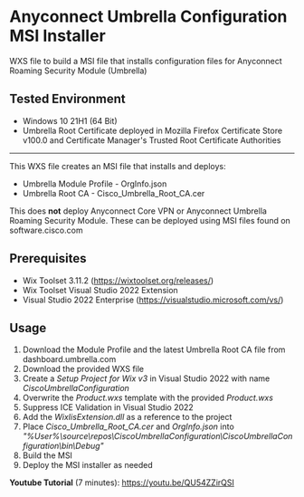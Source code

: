 # Anyconnect Umbrella Configuration MSI Installer
WXS file to build a MSI file that installs configuration files for Anyconnect Roaming Security Module (Umbrella)

## Tested Environment
- Windows 10 21H1 (64 Bit)
- Umbrella Root Certificate deployed in Mozilla Firefox Certificate Store v100.0 and Certificate Manager's Trusted Root Certificate Authorities

***

This WXS file creates an MSI file that installs and deploys:
- Umbrella Module Profile - OrgInfo.json
- Umbrella Root CA - Cisco_Umbrella_Root_CA.cer


This does **not** deploy Anyconnect Core VPN or Anyconnect Umbrella Roaming Security Module. These can be deployed using MSI files found on software.cisco.com


## Prerequisites
- Wix Toolset 3.11.2 (https://wixtoolset.org/releases/)
- Wix Toolset Visual Studio 2022 Extension
- Visual Studio 2022 Enterprise (https://visualstudio.microsoft.com/vs/)

## Usage
1. Download the Module Profile and the latest Umbrella Root CA file from dashboard.umbrella.com
2. Download the provided WXS file
3. Create a *Setup Project for Wix v3* in Visual Studio 2022 with name *CiscoUmbrellaConfiguration*
4. Overwrite the *Product.wxs* template with the provided *Product.wxs*
5. Suppress ICE Validation in Visual Studio 2022
6. Add the *WixIisExtension.dll* as a reference to the project
7. Place *Cisco_Umbrella_Root_CA.cer* and *OrgInfo.json* into *"%User%\source\repos\CiscoUmbrellaConfiguration\CiscoUmbrellaConfiguration\bin\Debug\"*
8. Build the MSI
9. Deploy the MSI installer as needed

**Youtube Tutorial** (7 minutes): https://youtu.be/QU54ZZirQSI

